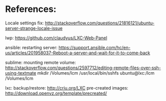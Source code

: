 References:
===========
Locale settings fix: http://stackoverflow.com/questions/21816121/ubuntu-server-strange-locale-issue

lwp: https://github.com/claudyus/LXC-Web-Panel

ansible:
  restarting server: https://support.ansible.com/hc/en-us/articles/201958037-Reboot-a-server-and-wait-for-it-to-come-back

sublime:
  mounting remote volume: http://stackoverflow.com/questions/2597712/editing-remote-files-over-ssh-using-textmate
  mkdir /Volumes/lcm
  /usr/local/bin/sshfs ubuntu@lxc:/lcm /Volumes/lcm

lxc:
  backup/restore: http://criu.org/LXC
  pre-created images: http://download.openvz.org/template/precreated/

